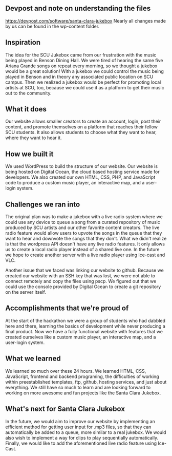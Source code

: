 ## Devpost and note on understanding the files
https://devpost.com/software/santa-clara-jukebox
Nearly all changes made by us can be found in the wp-content folder.

## Inspiration
The idea for the SCU Jukebox came from our frustration with the music being played in Benson Dining Hall. We were tired of hearing the same five Ariana Grande songs on repeat every morning, so we thought a jukebox would be a great solution! With a jukebox we could control the music being played in Benson and in theory any associated public location on SCU campus. Then we realized a jukebox would be perfect for promoting local artists at SCU, too, because we could use it as a platform to get their music out to the community. 

## What it does
Our website allows smaller creators to create an account, login, post their content, and promote themselves on a platform that reaches their fellow SCU students. It also allows students to choose what they want to hear, where they want to hear it.

## How we built it
We used WordPress to build the structure of our website. Our website is being hosted on Digital Ocean, the cloud based hosting service made for developers. We also created our own HTML, CSS, PHP, and JavaScript code to produce a custom music player, an interactive map, and a user-login system.

## Challenges we ran into
The original plan was to make a jukebox with a live radio system where we could use any device to queue a song from a curated repository of music produced by SCU artists and our other favorite content creators. The live radio feature would allow users to upvote the songs in the queue that they want to hear and downvote the songs that they don't. What we didn't realize is that the wordpress API doesn't have any live radio features. It only allows us to create a local radio player instead of a shared live one. In the future we hope to create another server with a live radio player using Ice-cast and VLC. 

Another issue that we faced was linking our website to github. Because we created our website with an SSH key that was lost, we were not able to connect remotely and copy the files using pscp. We figured out that we could use the console provided by Digital Ocean to create a git repository on the server itself.

## Accomplishments that we're proud of
At the start of the hackathon we were a group of students who had dabbled here and there, learning the basics of development while never producing a final product. Now we have a fully functional website with features that we created ourselves like a custom music player, an interactive map, and a user-login system.

## What we learned
We learned so much over these 24 hours. We learned HTML, CSS, JavaScript, frontend and backend programing, the difficulties of working within preestablished templates, ftp, github, hosting services, and just about everything. We still have so much to learn and are looking forward to working on more awesome and fun projects like the Santa Clara Jukebox.

## What's next for Santa Clara Jukebox
In the future, we would aim to improve our website by implementing an efficient method for getting user input for .mp3 files, so that they can automatically be added to a queue, more similar to a real jukebox. We would also wish to implement a way for clips to play sequentially automatically. Finally, we would like to add the aforementioned live radio feature using Ice-Cast.
